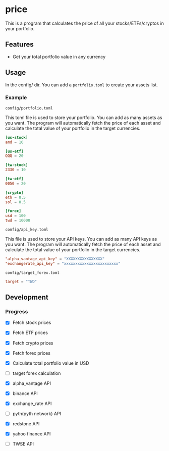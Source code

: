 # price

This is a program that calculates the price of all your stocks/ETFs/cryptos in your portfolio.

## Features

- Get your total portfolio value in any currency

## Usage

In the config/ dir. You can add a `portfolio.toml` to create your assets list.

### Example

`config/portfolio.toml`

This toml file is used to store your portfolio. You can add as many assets as you want. The program will automatically fetch the price of each asset and calculate the total value of your portfolio in the target currencies.

```toml
[us-stock]
amd = 10

[us-etf]
QQQ = 20

[tw-stock]
2330 = 10

[tw-etf]
0050 = 20

[crypto]
eth = 0.5
sol = 0.5

[forex]
usd = 100
twd = 10000
```

`config/api_key.toml`

This file is used to store your API keys. You can add as many API keys as you want. The program will automatically fetch the price of each asset and calculate the total value of your portfolio in the target currencies.

```toml
"alpha_vantage_api_key" = "XXXXXXXXXXXXXXXX"
"exchangerate_api_key" = "xxxxxxxxxxxxxxxxxxxxxxxx"
```

`config/target_forex.toml`

```toml
target = "TWD"
```

## Development

### Progress

- [x] Fetch stock prices
- [x] Fetch ETF prices
- [x] Fetch crypto prices
- [x] Fetch forex prices
- [x] Calculate total portfolio value in USD
- [ ] target forex calculation

- [x] alpha_vantage API
- [x] binance API
- [x] exchange_rate API
- [ ] pyth(pyth network) API
- [x] redstone API
- [x] yahoo finance API
- [ ] TWSE API
